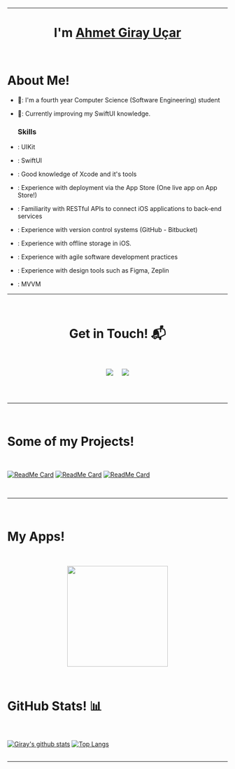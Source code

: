 <hr>
<h1 align="center">I'm <a href="https://github.com/ucargiray">Ahmet Giray Uçar<a></h1>
<Br>
<h1>About Me!</h1>

- 🏫: I'm a fourth year Computer Science (Software Engineering) student
- 🌱: Currently improving my SwiftUI knowledge.
  
  <h3>Skills</h3>
- : UIKit
- : SwiftUI
- : Good knowledge of Xcode and it's tools
- : Experience with deployment via the App Store (One live app on App Store!)
- : Familiarity with RESTful APIs to connect iOS applications to back-end services
- : Experience with version control systems (GitHub - Bitbucket)
- : Experience with offline storage in iOS.
- : Experience with agile software development practices
- : Experience with design tools such as Figma, Zeplin
- : MVVM

<hr>
<Br>
<h1 align="center">Get in Touch! 📬</h1>
<Br>
<p align="center">
<a href="https://https://www.linkedin.com/in/ucargiray/" target="_blank"><img align="center" src="https://img.shields.io/badge/Ahmet Giray Uçar-0077B5?style=for-the-badge&logo=linkedin&logoColor=white" /></a> &nbsp;&nbsp;&nbsp;  <a href="mailto:ucargiray@gmail.com" target="blank"><img align="center" src="https://img.shields.io/badge/ucargiray@gmail.com-D14836?style=for-the-badge&logo=gmail&logoColor=white" /></a>
</p>

<Br>
<Br>
<hr>

<Br>
<h1>Some of my Projects!</h1>
<Br>

[![ReadMe Card](https://github-readme-stats.vercel.app/api/pin/?username=ucargiray&repo=QR-Scan-w--ScanKit)](https://github.com/ucargiray/QR-Scan-w--ScanKit)
[![ReadMe Card](https://github-readme-stats.vercel.app/api/pin/?username=ucargiray&repo=Custom-Calendar)](https://github.com/ucargiray/Custom-Calendar)
[![ReadMe Card](https://github-readme-stats.vercel.app/api/pin/?username=ucargiray&repo=Weather-Reporter)](https://github.com/ucargiray/Weather-Reporter)
 
<Br>
<hr>
<Br>
  <h1>My Apps! </h1>
  <Br>
    <p align="center">
  <img src="https://miro.medium.com/max/2048/1*OohqW5DGh9CQS4hLY5FXzA.png" height="230"/>
</p>
<Br>
<h1>GitHub Stats! 📊</h1>
<Br>

[![Giray's github stats](https://github-readme-stats.vercel.app/api?username=ucargiray&show_icons=true)](https://github.com/ucargiray/github-readme-stats) [![Top Langs](https://github-readme-stats.vercel.app/api/top-langs/?username=ucargiray&layout=compact)](https://github.com/ucargiray/github-readme-stats)
  <Br>
    <Br>
<hr>
      
